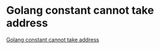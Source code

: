 # Golang constant cannot take address
[Golang constant cannot take address](https://aiwithcloud.com/2022/09/15/golang_constant_cannot_take_address/)